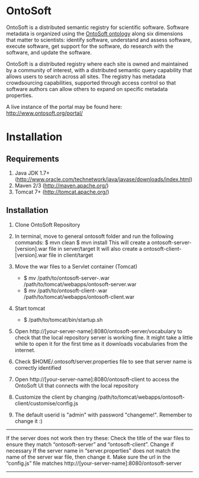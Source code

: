 # OntoSoft
OntoSoft is a distributed semantic registry for scientific software. Software metadata is organized using the [OntoSoft ontology](http://ontosoft-earthcube.github.io/ontosoft/ontosoft%20ontology/v1.0.1/doc/) along six dimensions that matter to scientists: identify software, understand and assess software, execute software, get support for the software, do research with the software, and update the software. 

OntoSoft is a distributed registry where each site is owned and maintained by a community of interest, with a distributed semantic query
capability that allows users to search across all sites. The registry has metadata crowdsourcing capabilities, supported through access control so that software authors can allow others to expand on specific metadata properties.

A live instance of the portal may be found here:
http://www.ontosoft.org/portal/

Installation
=============
Requirements
------------
1. Java JDK 1.7+ (http://www.oracle.com/technetwork/java/javase/downloads/index.html)
2. Maven 2/3 (http://maven.apache.org/)
3. Tomcat 7+ (http://tomcat.apache.org/)

Installation
-------------
1. Clone OntoSoft Repository

2. In terminal, move to general ontosoft folder and run the following commands:
    $ mvn clean
    $ mvn install
  This will create a ontosoft-server-[version].war file in server/target
  It will also create a ontosoft-client-[version].war file in client/target

3. Move the war files to a Servlet container (Tomcat)
	- $ mv /path/to/ontosoft-server-<version>.war /path/to/tomcat/webapps/ontosoft-server.war
	- $ mv /path/to/ontosoft-client-<version>.war /path/to/tomcat/webapps/ontosoft-client.war

4. Start tomcat
	- $ /path/to/tomcat/bin/startup.sh

5. Open http://[your-server-name]:8080/ontosoft-server/vocabulary to check that the local repository server is working fine. It might take a little while to open it for the first time as it downloads vocabularies from the internet.

6. Check $HOME/.ontosoft/server.properties file to see that server name is correctly identified

7. Open http://[your-server-name]:8080/ontosoft-client to access the OntoSoft UI that connects with the local repository

8. Customize the client by changing /path/to/tomcat/webapps/ontosoft-client/customise/config.js

9. The default userid is "admin" with password "changeme!". Remember to change it :)


*** 
If the server does not work then try these:
Check the title of the war files to ensure they match “ontosoft-server” and “ontosoft-client”. Change if necessary
If the server name in “server.properties” does not match the name of the server war file, then change it.
Make sure the url in the “config.js” file matches http://[your-server-name]:8080/ontosoft-server
***


  
